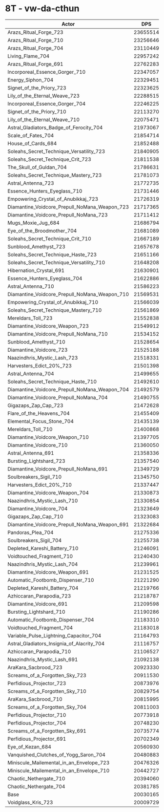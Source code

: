 # 8T - vw-da-cthun
| Actor | DPS | Increase |
|---|:---:|:---:|
|Arazs_Ritual_Forge_723|23655514|18.10%|
|Arazs_Ritual_Forge_710|23256646|16.11%|
|Arazs_Ritual_Forge_704|23110449|15.38%|
|Living_Flame_704|22957242|14.61%|
|Arazs_Ritual_Forge_691|22762283|13.64%|
|Incorporeal_Essence_Gorger_710|22347057|11.57%|
|Energy_Siphon_704|22329451|11.48%|
|Signet_of_the_Priory_723|22323625|11.45%|
|Lily_of_the_Eternal_Weave_723|22288515|11.27%|
|Incorporeal_Essence_Gorger_704|22246225|11.06%|
|Signet_of_the_Priory_710|22113270|10.40%|
|Lily_of_the_Eternal_Weave_710|22075471|10.21%|
|Astral_Gladiators_Badge_of_Ferocity_704|21973067|9.70%|
|Scale_of_Fates_704|21854714|9.11%|
|House_of_Cards_684|21852488|9.10%|
|Soleahs_Secret_Technique_Versatility_723|21840905|9.04%|
|Soleahs_Secret_Technique_Crit_723|21811538|8.89%|
|The_Skull_of_Guldan_704|21786631|8.77%|
|Soleahs_Secret_Technique_Mastery_723|21781073|8.74%|
|Astral_Antenna_723|21772735|8.70%|
|Essence_Hunters_Eyeglass_710|21731446|8.49%|
|Empowering_Crystal_of_Anubikkaj_723|21726319|8.47%|
|Diamantine_Voidcore_Prepull_NoMana_Weapon_723|21717365|8.42%|
|Diamantine_Voidcore_Prepull_NoMana_723|21711412|8.39%|
|Mugs_Moxie_Jug_684|21686794|8.27%|
|Eye_of_the_Broodmother_704|21681089|8.24%|
|Soleahs_Secret_Technique_Crit_710|21667189|8.17%|
|Sunblood_Amethyst_723|21657678|8.13%|
|Soleahs_Secret_Technique_Haste_723|21651166|8.09%|
|Soleahs_Secret_Technique_Versatility_710|21648208|8.08%|
|Hibernation_Crystal_691|21630901|7.99%|
|Essence_Hunters_Eyeglass_704|21622886|7.95%|
|Astral_Antenna_710|21586223|7.77%|
|Diamantine_Voidcore_Prepull_NoMana_Weapon_710|21569531|7.69%|
|Empowering_Crystal_of_Anubikkaj_710|21566039|7.67%|
|Soleahs_Secret_Technique_Mastery_710|21561869|7.65%|
|Mereldars_Toll_723|21552838|7.60%|
|Diamantine_Voidcore_Weapon_723|21549912|7.59%|
|Diamantine_Voidcore_Prepull_NoMana_710|21534152|7.51%|
|Sunblood_Amethyst_710|21528654|7.48%|
|Diamantine_Voidcore_723|21525188|7.46%|
|Naazindhris_Mystic_Lash_723|21518331|7.43%|
|Harvesters_Edict_20%_723|21501398|7.35%|
|Astral_Antenna_704|21499655|7.34%|
|Soleahs_Secret_Technique_Haste_710|21492610|7.30%|
|Diamantine_Voidcore_Prepull_NoMana_Weapon_704|21492579|7.30%|
|Diamantine_Voidcore_Prepull_NoMana_704|21490755|7.29%|
|Gigazaps_Zap_Cap_723|21472628|7.20%|
|Flare_of_the_Heavens_704|21455409|7.12%|
|Elemental_Focus_Stone_704|21435139|7.01%|
|Mereldars_Toll_710|21400868|6.84%|
|Diamantine_Voidcore_Weapon_710|21397705|6.83%|
|Diamantine_Voidcore_710|21360050|6.64%|
|Astral_Antenna_691|21358336|6.63%|
|Bursting_Lightshard_723|21357540|6.63%|
|Diamantine_Voidcore_Prepull_NoMana_691|21349729|6.59%|
|Soulbreakers_Sigil_710|21345750|6.57%|
|Harvesters_Edict_20%_710|21337447|6.53%|
|Diamantine_Voidcore_Weapon_704|21330873|6.49%|
|Naazindhris_Mystic_Lash_710|21330854|6.49%|
|Diamantine_Voidcore_704|21323649|6.46%|
|Gigazaps_Zap_Cap_710|21323083|6.45%|
|Diamantine_Voidcore_Prepull_NoMana_Weapon_691|21322684|6.45%|
|Pandoras_Plea_704|21275336|6.22%|
|Soulbreakers_Sigil_704|21255738|6.12%|
|Depleted_Kareshi_Battery_710|21246091|6.07%|
|Voidtouched_Fragment_710|21240430|6.04%|
|Naazindhris_Mystic_Lash_704|21239961|6.04%|
|Diamantine_Voidcore_Weapon_691|21231525|6.00%|
|Automatic_Footbomb_Dispenser_710|21221290|5.95%|
|Depleted_Kareshi_Battery_704|21219766|5.94%|
|Azhiccaran_Parapodia_723|21218787|5.93%|
|Diamantine_Voidcore_691|21209598|5.89%|
|Bursting_Lightshard_710|21190286|5.79%|
|Automatic_Footbomb_Dispenser_704|21183310|5.76%|
|Voidtouched_Fragment_704|21183018|5.76%|
|Variable_Pulse_Lightning_Capacitor_704|21164793|5.66%|
|Astral_Gladiators_Insignia_of_Alacrity_704|21116757|5.42%|
|Azhiccaran_Parapodia_710|21106527|5.37%|
|Naazindhris_Mystic_Lash_691|21092138|5.30%|
|AraKara_Sacbrood_723|20923330|4.46%|
|Screams_of_a_Forgotten_Sky_723|20911530|4.40%|
|Perfidious_Projector_723|20873976|4.21%|
|Screams_of_a_Forgotten_Sky_710|20829754|3.99%|
|AraKara_Sacbrood_710|20815995|3.92%|
|Screams_of_a_Forgotten_Sky_704|20811003|3.90%|
|Perfidious_Projector_710|20773918|3.71%|
|Perfidious_Projector_704|20748230|3.58%|
|Screams_of_a_Forgotten_Sky_691|20735774|3.52%|
|Perfidious_Projector_691|20702349|3.36%|
|Eye_of_Kezan_684|20560930|2.65%|
|Vanquished_Clutches_of_Yogg_Saron_704|20480883|2.25%|
|Miniscule_Mailemental_in_an_Envelope_723|20476326|2.23%|
|Miniscule_Mailemental_in_an_Envelope_710|20442727|2.06%|
|Chaotic_Nethergate_710|20394060|1.82%|
|Chaotic_Nethergate_704|20381785|1.76%|
|Base|20030165|0.00%|
|Voidglass_Kris_723|20009729|-0.10%|
